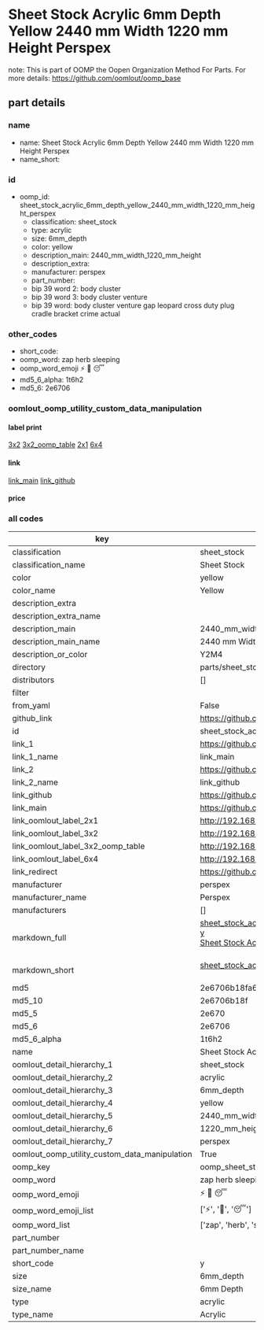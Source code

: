 # Sheet Stock Acrylic 6mm Depth Yellow 2440 mm Width 1220 mm Height Perspex  

note: This is part of OOMP the Oopen Organization Method For Parts. For more details: https://github.com/oomlout/oomp_base

##  part details
  







### name
* name: Sheet Stock Acrylic 6mm Depth Yellow 2440 mm Width 1220 mm Height Perspex
* name_short: 
### id
* oomp_id: sheet_stock_acrylic_6mm_depth_yellow_2440_mm_width_1220_mm_height_perspex
  * classification: sheet_stock
  * type: acrylic
  * size: 6mm_depth
  * color: yellow
  * description_main: 2440_mm_width_1220_mm_height
  * description_extra: 
  * manufacturer: perspex
  * part_number: 
  * bip 39 word 2: body cluster
  * bip 39 word 3: body cluster venture
  * bip 39 word: body cluster venture gap leopard cross duty plug cradle bracket crime actual

### other_codes
* short_code: 
* oomp_word: zap herb sleeping
* oomp_word_emoji :zap: :herb: :sleeping:
* md5_6_alpha: 1t6h2
* md5_6: 2e6706






### oomlout_oomp_utility_custom_data_manipulation
#### label print
[3x2](http://192.168.1.245:1112/?label=oomp%201t6h2)
[3x2_oomp_table](http://192.168.1.108:1112/?label=oomp%201t6h2)
[2x1](http://192.168.1.242:1112/?label=oomp%201t6h2)
[6x4](http://192.168.1.55:1112/?label=oomp%201t6h2)    

#### link

[link_main](https://github.com/oomlout/oomlout_oomp_version_1_messy/tree/main/parts/sheet_stock_acrylic_6mm_depth_yellow_2440_mm_width_1220_mm_height_perspex) [link_github](https://github.com/oomlout/oomlout_oomp_version_1_messy/tree/main/parts/sheet_stock_acrylic_6mm_depth_yellow_2440_mm_width_1220_mm_height_perspex)                             

#### price







### all codes 
| key | value |  
| --- | --- |  
| classification | sheet_stock |  
| classification_name | Sheet Stock |  
| color | yellow |  
| color_name | Yellow |  
| description_extra |  |  
| description_extra_name |  |  
| description_main | 2440_mm_width_1220_mm_height |  
| description_main_name | 2440 mm Width 1220 mm Height |  
| description_or_color | Y2M4 |  
| directory | parts/sheet_stock_acrylic_6mm_depth_yellow_2440_mm_width_1220_mm_height_perspex |  
| distributors | [] |  
| filter |  |  
| from_yaml | False |  
| github_link | https://github.com/oomlout/oomlout_oomp_part_src/tree/main/parts/sheet_stock_acrylic_6mm_depth_yellow_2440_mm_width_1220_mm_height_perspex |  
| id | sheet_stock_acrylic_6mm_depth_yellow_2440_mm_width_1220_mm_height_perspex |  
| link_1 | https://github.com/oomlout/oomlout_oomp_version_1_messy/tree/main/parts/sheet_stock_acrylic_6mm_depth_yellow_2440_mm_width_1220_mm_height_perspex |  
| link_1_name | link_main |  
| link_2 | https://github.com/oomlout/oomlout_oomp_version_1_messy/tree/main/parts/sheet_stock_acrylic_6mm_depth_yellow_2440_mm_width_1220_mm_height_perspex |  
| link_2_name | link_github |  
| link_github | https://github.com/oomlout/oomlout_oomp_version_1_messy/tree/main/parts/sheet_stock_acrylic_6mm_depth_yellow_2440_mm_width_1220_mm_height_perspex |  
| link_main | https://github.com/oomlout/oomlout_oomp_version_1_messy/tree/main/parts/sheet_stock_acrylic_6mm_depth_yellow_2440_mm_width_1220_mm_height_perspex |  
| link_oomlout_label_2x1 | http://192.168.1.242:1112/?label=oomp%201t6h2 |  
| link_oomlout_label_3x2 | http://192.168.1.245:1112/?label=oomp%201t6h2 |  
| link_oomlout_label_3x2_oomp_table | http://192.168.1.108:1112/?label=oomp%201t6h2 |  
| link_oomlout_label_6x4 | http://192.168.1.55:1112/?label=oomp%201t6h2 |  
| link_redirect | https://github.com/oomlout/oomlout_oomp_version_1_messy/tree/main/parts/sheet_stock_acrylic_6mm_depth_yellow_2440_mm_width_1220_mm_height_perspex |  
| manufacturer | perspex |  
| manufacturer_name | Perspex |  
| manufacturers | [] |  
| markdown_full | [sheet_stock_acrylic_6mm_depth_yellow_2440_mm_width_1220_mm_height_perspex](none)<br>[y](none)<br>[Sheet Stock Acrylic 6Mm Depth Yellow 2440 Mm Width 1220 Mm Height Perspex](none)<br><br> |  
| markdown_short | [sheet_stock_acrylic_6mm_depth_yellow_2440_mm_width_1220_mm_height_perspex](none)<br><br> |  
| md5 | 2e6706b18fa6c890d04025f5e48b18c7 |  
| md5_10 | 2e6706b18f |  
| md5_5 | 2e670 |  
| md5_6 | 2e6706 |  
| md5_6_alpha | 1t6h2 |  
| name | Sheet Stock Acrylic 6mm Depth Yellow 2440 mm Width 1220 mm Height Perspex |  
| oomlout_detail_hierarchy_1 | sheet_stock |  
| oomlout_detail_hierarchy_2 | acrylic |  
| oomlout_detail_hierarchy_3 | 6mm_depth |  
| oomlout_detail_hierarchy_4 | yellow |  
| oomlout_detail_hierarchy_5 | 2440_mm_width |  
| oomlout_detail_hierarchy_6 | 1220_mm_height |  
| oomlout_detail_hierarchy_7 | perspex |  
| oomlout_oomp_utility_custom_data_manipulation | True |  
| oomp_key | oomp_sheet_stock_acrylic_6mm_depth_yellow_2440_mm_width_1220_mm_height_perspex |  
| oomp_word | zap herb sleeping |  
| oomp_word_emoji | :zap: :herb: :sleeping: |  
| oomp_word_emoji_list | [':zap:', ':herb:', ':sleeping:'] |  
| oomp_word_list | ['zap', 'herb', 'sleeping'] |  
| part_number |  |  
| part_number_name |  |  
| short_code | y |  
| size | 6mm_depth |  
| size_name | 6mm Depth |  
| type | acrylic |  
| type_name | Acrylic |  
